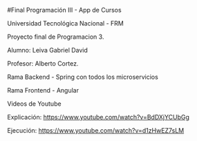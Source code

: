 #Final Programación III - App de Cursos

Universidad Tecnológica Nacional - FRM

Proyecto final de Programacion 3.

Alumno: Leiva Gabriel David

Profesor: Alberto Cortez.


Rama Backend - Spring con todos los microservicios

Rama Frontend - Angular


Videos de Youtube

Explicación:
https://www.youtube.com/watch?v=BdDXjYCUbGg

Ejecución:
https://www.youtube.com/watch?v=d1zHwEZ7sLM
